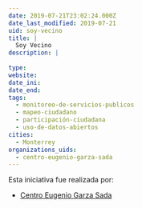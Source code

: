 ```yaml
---
date: 2019-07-21T23:02:24.000Z
date_last_modified: 2019-07-21
uid: soy-vecino
title: |
  Soy Vecino
description: |
  
type: 
website: 
date_ini: 
date_end: 
tags:
  - monitoreo-de-servicios-publicos
  - mapeo-ciudadano
  - participación-ciudadana
  - uso-de-datos-abiertos
cities: 
  - Monterrey
organizations_uids:
  - centro-eugenio-garza-sada
---
```


Esta iniciativa fue realizada por:

- [Centro Eugenio Garza Sada](/organizaciones/centro-eugenio-garza-sada)
